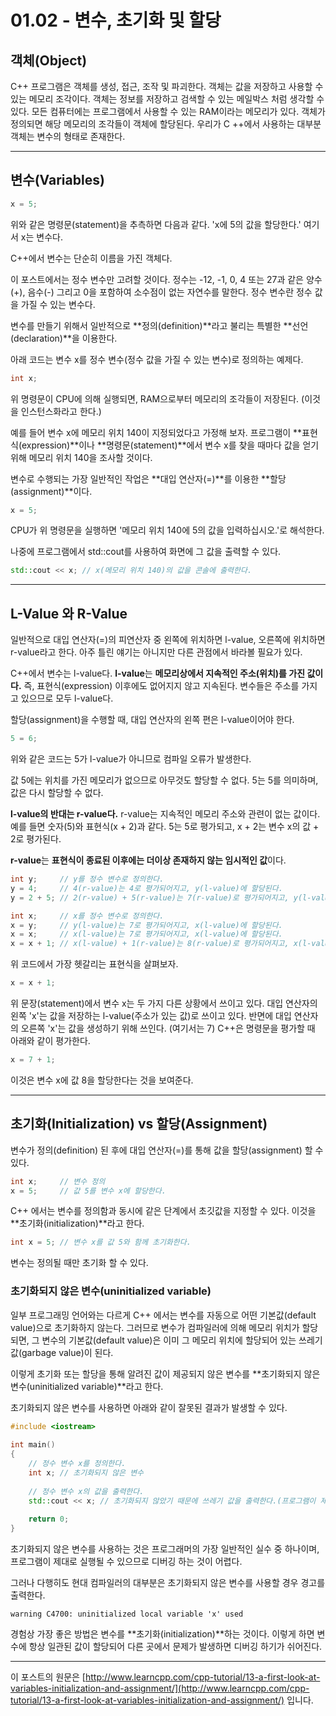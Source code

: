 # 01.02 - 변수, 초기화 및 할당

## 객체(Object)

C++ 프로그램은 객체를 생성, 접근, 조작 및 파괴한다. 객체는 값을 저장하고 사용할 수 있는 메모리 조각이다. 객체는 정보를 저장하고 검색할 수 있는 메일박스 처럼 생각할 수 있다. 모든 컴퓨터에는 프로그램에서 사용할 수 있는 RAM이라는 메모리가 있다. 객체가 정의되면 해당 메모리의 조각들이 객체에 할당된다. 우리가 C ++에서 사용하는 대부분 객체는 변수의 형태로 존재한다.

---

## 변수(Variables)

```cpp
x = 5;
```

위와 같은 명령문(statement)을 추측하면 다음과 같다. 'x에 5의 값을 할당한다.' 여기서 x는 변수다.

C++에서 변수는 단순히 이름을 가진 객체다.

이 포스트에서는 정수 변수만 고려할 것이다. 정수는 -12, -1, 0, 4 또는 27과 같은 양수(+), 음수(-) 그리고 0을 포함하여 소수점이 없는 자연수를 말한다. 정수 변수란 정수 값을 가질 수 있는 변수다.

변수를 만들기 위해서 일반적으로 **정의(definition)**라고 불리는 특별한 **선언(declaration)**을 이용한다.

아래 코드는 변수 x를 정수 변수(정수 값을 가질 수 있는 변수)로 정의하는 예제다.

```cpp
int x;
```

위 명령문이 CPU에 의해 실행되면, RAM으로부터 메모리의 조각들이 저장된다. (이것을 인스턴스화라고 한다.)

예를 들어 변수 x에 메모리 위치 140이 지정되었다고 가정해 보자. 프로그램이 **표현식(expression)**이나 **명령문(statement)**에서 변수 x를 찾을 때마다 값을 얻기 위해 메모리 위치 140을 조사할 것이다.

변수로 수행되는 가장 일반적인 작업은 **대입 연산자(=)**를 이용한 **할당(assignment)**이다.

```cpp
x = 5;
```

CPU가 위 명령문을 실행하면 '메모리 위치 140에 5의 값을 입력하십시오.'로 해석한다.

나중에 프로그램에서 std::cout를 사용하여 화면에 그 값을 출력할 수 있다.

```cpp
std::cout << x; // x(메모리 위치 140)의 값을 콘솔에 출력한다.
```

---



## L-Value 와 R-Value

일반적으로 대입 연산자(=)의 피연산자 중 왼쪽에 위치하면 l-value, 오른쪽에 위치하면 r-value라고 한다. 아주 틀린 얘기는 아니지만 다른 관점에서 바라볼 필요가 있다.

C++에서 변수는 l-value다. **l-value**는 **메모리상에서 지속적인 주소(위치)를 가진 값이다.** 즉, 표현식(expression) 이후에도 없어지지 않고 지속된다. 변수들은 주소를 가지고 있으므로 모두 l-value다.

할당(assignment)을 수행할 때, 대입 연산자의 왼쪽 편은 l-value이어야 한다.

```cpp
5 = 6;
```

위와 같은 코드는 5가 l-value가 아니므로 컴파일 오류가 발생한다.

값 5에는 위치를 가진 메모리가 없으므로 아무것도 할당할 수 없다. 5는 5를 의미하며, 값은 다시 할당할 수 없다.

**l-value의 반대는 r-value다.** r-value는 지속적인 메모리 주소와 관련이 없는 값이다. 예를 들면 숫자(5)와 표현식(x + 2)과 같다. 5는 5로 평가되고, x + 2는 변수 x의 값 + 2로 평가된다.

**r-value**는 **표현식이 종료된 이후에는 더이상 존재하지 않는 임시적인 값**이다.

```cpp
int y;     // y를 정수 변수로 정의한다.
y = 4;     // 4(r-value)는 4로 평가되어지고, y(l-value)에 할당된다.
y = 2 + 5; // 2(r-value) + 5(r-value)는 7(r-value)로 평가되어지고, y(l-value)에 할당된다.

int x;     // x를 정수 변수로 정의한다.
x = y;     // y(l-value)는 7로 평가되어지고, x(l-value)에 할당된다.
x = x;     // x(l-value)는 7로 평가되어지고, x(l-value)에 할당된다.
x = x + 1; // x(l-value) + 1(r-value)는 8(r-value)로 평가되어지고, x(l-value)에 할당된다.
```

위 코드에서 가장 헷갈리는 표현식을 살펴보자.

```cpp
x = x + 1;
```

위 문장(statement)에서 변수 x는 두 가지 다른 상황에서 쓰이고 있다. 대입 연산자의 왼쪽 'x'는 값을 저장하는 l-value(주소가 있는 값)로 쓰이고 있다. 반면에 대입 연산자의 오른쪽 'x'는 값을 생성하기 위해 쓰인다. (여기서는 7) C++은 명령문을 평가할 때 아래와 같이 평가한다.

```cpp
x = 7 + 1;
```

이것은 변수 x에 값 8을 할당한다는 것을 보여준다.

---

## 초기화(Initialization) vs 할당(Assignment)

변수가 정의(definition) 된 후에 대입 연산자(=)를 통해 값을 할당(assignment) 할 수 있다.

```cpp
int x;     // 변수 정의
x = 5;     // 값 5를 변수 x에 할당한다. 
```

C++ 에서는 변수를 정의함과 동시에 같은 단계에서 초깃값을 지정할 수 있다. 이것을 **초기화(initialization)**라고 한다.

```cpp
int x = 5; // 변수 x를 값 5와 함께 초기화한다.
```

변수는 정의될 때만 초기화 할 수 있다.

### 초기화되지 않은 변수(uninitialized variable)

일부 프로그래밍 언어와는 다르게 C++ 에서는 변수를 자동으로 어떤 기본값(default value)으로 초기화하지 않는다. 그러므로 변수가 컴파일러에 의해 메모리 위치가 할당되면, 그 변수의 기본값(default value)은 이미 그 메모리 위치에 할당되어 있는 쓰레기 값(garbage value)이 된다. 

이렇게 초기화 또는 할당을 통해 알려진 값이 제공되지 않은 변수를 **초기화되지 않은 변수(uninitialized variable)**라고 한다.

초기화되지 않은 변수를 사용하면 아래와 같이 잘못된 결과가 발생할 수 있다.

```cpp
#include <iostream>
 
int main()
{
    // 정수 변수 x를 정의한다.
    int x; // 초기화되지 않은 변수
    
    // 정수 변수 x의 값을 출력한다.
    std::cout << x; // 초기화되지 않았기 때문에 쓰레기 값을 출력한다.(프로그램이 제대로 실행된다.)
 
    return 0;
}
```

초기화되지 않은 변수를 사용하는 것은 프로그래머의 가장 일반적인 실수 중 하나이며, 프로그램이 제대로 실행될 수 있으므로 디버깅 하는 것이 어렵다.

그러나 다행히도 현대 컴파일러의 대부분은 초기화되지 않은 변수를 사용할 경우 경고를 출력한다.

```
warning C4700: uninitialized local variable 'x' used 
```

경험상 가장 좋은 방법은 변수를 **초기화(initialization)**하는 것이다. 이렇게 하면 변수에 항상 일관된 값이 할당되어 다른 곳에서 문제가 발생하면 디버깅 하기가 쉬어진다.

---

이 포스트의 원문은 [http://www.learncpp.com/cpp-tutorial/13-a-first-look-at-variables-initialization-and-assignment/](http://www.learncpp.com/cpp-tutorial/13-a-first-look-at-variables-initialization-and-assignment/) 입니다.